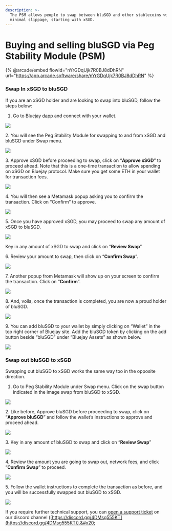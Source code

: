 ```yaml
---
description: >-
  The PSM allows people to swap between bluSGD and other stablecoins with
  minimal slippage, starting with xSGD.
---
```


# Buying and selling bluSGD via Peg Stability Module (PSM)

{% @arcade/embed flowId="nYrGDqUjk7R0BJ8dDhRN" url="https://app.arcade.software/share/nYrGDqUjk7R0BJ8dDhRN" %}

### **Swap In xSGD to bluSGD**

If you are an xSGD holder and are looking to swap into bluSGD, follow the steps below:

1. Go to Bluejay [dapp ](https://app.bluejay.finance/)and connect with your wallet.

![](../../.gitbook/assets/0.png)

2\. You will see the Peg Stability Module for swapping to and from xSGD and bluSGD under Swap menu.

![](../../.gitbook/assets/1.png)

3\. Approve xSGD before proceeding to swap, click on “**Approve xSGD**” to proceed ahead. Note that this is a one-time transaction to allow spending on xSGD on Bluejay protocol. Make sure you get some ETH in your wallet for transaction fees.

![](../../.gitbook/assets/2.png)

4\. You will then see a Metamask popup asking you to confirm the transaction. Click on “Confirm” to approve.

![](<../../.gitbook/assets/3 (2).png>)

5\. Once you have approved xSGD, you may proceed to swap any amount of xSGD to bluSGD.

![](../../.gitbook/assets/4.png)

Key in any amount of xSGD to swap and click on “**Review Swap**”

6\. Review your amount to swap, then click on “**Confirm Swap**”.

![](../../.gitbook/assets/5.png)

7\. Another popup from Metamask will show up on your screen to confirm the transaction. Click on “**Confirm**”.

![](../../.gitbook/assets/6.png)

8\. And, voila, once the transaction is completed, you are now a proud holder of bluSGD.

![](../../.gitbook/assets/7.png)

9\. You can add bluSGD to your wallet by simply clicking on “Wallet” in the top right corner of Bluejay site. Add the bluSGD token by clicking on the add button beside “bluSGD” under “Bluejay Assets” as shown below.

![](../../.gitbook/assets/8.png)



### **Swap out bluSGD to xSGD**

Swapping out bluSGD to xSGD works the same way too in the opposite direction.

1. Go to Peg Stability Module under Swap menu. Click on the swap button indicated in the image swap from bluSGD to xSGD.

![](../../.gitbook/assets/9.png)

2\. Like before, Approve bluSGD before proceeding to swap, click on “**Approve bluSGD**” and follow the wallet’s instructions to approve and proceed ahead.

![](../../.gitbook/assets/10.png)

3\. Key in any amount of bluSGD to swap and click on “**Review Swap**”

![](../../.gitbook/assets/11.png)

4\. Review the amount you are going to swap out, network fees, and click “**Confirm Swap**” to proceed.

![](../../.gitbook/assets/12.png)

5\. Follow the wallet instructions to complete the transaction as before, and you will be successfully swapped out bluSGD to xSGD.

![](../../.gitbook/assets/13.png)



If you require further technical support, you can [open a support ticket](broken-reference) on our discord channel ([https://discord.gg/4DMsg555KT](https://discord.gg/4DMsg555KT)).&#x20;
